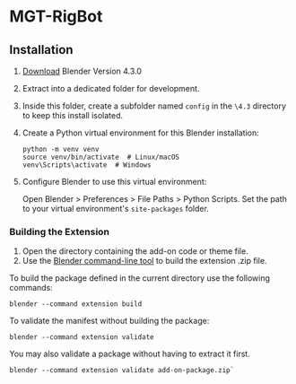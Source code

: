 # MGT-RigBot

## Installation

1. [Download](https://www.blender.org/download/release/Blender4.3/blender-4.3.0-windows-x64.zip/) Blender Version 4.3.0
2. Extract into a dedicated folder for development.
3. Inside this folder, create a subfolder named `config` in the `\4.3` directory to keep this install isolated.
4. Create a Python virtual environment for this Blender installation:

   ```shell
   python -m venv venv
   source venv/bin/activate  # Linux/macOS
   venv\Scripts\activate  # Windows
   ```

5. Configure Blender to use this virtual environment:

   Open Blender > Preferences > File Paths > Python Scripts.
   Set the path to your virtual environment's `site-packages` folder.

### Building the Extension

1. Open the directory containing the add-on code or theme file.
2. Use the [Blender command-line tool](https://docs.blender.org/manual/en/latest/advanced/command_line/extension_arguments.html#command-line-args-extension-build) to build the extension .zip file.

To build the package defined in the current directory use the following commands:

```shell
blender --command extension build
```

To validate the manifest without building the package:

```shell
blender --command extension validate
```

You may also validate a package without having to extract it first.

```shell
blender --command extension validate add-on-package.zip`
```
